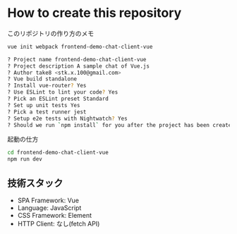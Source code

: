 # How to create this repository

このリポジトリの作り方のメモ

```sh
vue init webpack frontend-demo-chat-client-vue

? Project name frontend-demo-chat-client-vue
? Project description A sample chat of Vue.js
? Author take8 <stk.x.100@gmail.com>
? Vue build standalone
? Install vue-router? Yes
? Use ESLint to lint your code? Yes
? Pick an ESLint preset Standard
? Set up unit tests Yes
? Pick a test runner jest
? Setup e2e tests with Nightwatch? Yes
? Should we run `npm install` for you after the project has been created? (recommended) npm
```

起動の仕方

```sh
cd frontend-demo-chat-client-vue
npm run dev
```

## 技術スタック

- SPA Framework: Vue
- Language: JavaScript
- CSS Framework: Element
- HTTP Client: なし(fetch API)
